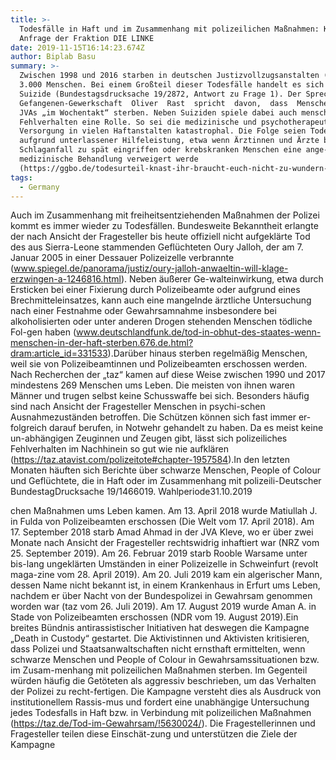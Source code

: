 ```yaml
---
title: >-
  Todesfälle in Haft und im Zusammenhang mit polizeilichen Maßnahmen: Kleine
  Anfrage der Fraktion DIE LINKE
date: 2019-11-15T16:14:23.674Z
author: Biplab Basu
summary: >-
  Zwischen 1998 und 2016 starben in deutschen Justizvollzugsanstalten (JVA) fast
  3.000 Menschen. Bei einem Großteil dieser Todesfälle handelt es sich um
  Suizide (Bundestagsdrucksache 19/2872, Antwort zu Frage 1). Der Sprecher der 
  Gefangenen-Gewerkschaft  Oliver  Rast  spricht  davon,  dass  Menschen  in
  JVAs „im Wochentakt“ sterben. Neben Suiziden spiele dabei auch menschli-ches
  Fehlverhalten eine Rolle. So sei die medizinische und psychotherapeuti-sche
  Versorgung in vielen Haftanstalten katastrophal. Die Folge seien Todesfäl-le
  aufgrund unterlassener Hilfeleistung, etwa wenn Ärztinnen und Ärzte bei ei-nem
  Schlaganfall zu spät eingriffen oder krebskranken Menschen eine ange-messene
  medizinische Behandlung verweigert werde
  (https://ggbo.de/todesurteil-knast-ihr-braucht-euch-nicht-zu-wundern-wenn-haeftlinge-sterben/).
tags:
  - Germany
---
```

Auch  im  Zusammenhang  mit  freiheitsentziehenden  Maßnahmen  der  Polizei kommt es immer wieder zu Todesfällen. Bundesweite Bekanntheit erlangte der nach Ansicht der Fragesteller bis heute offiziell nicht aufgeklärte Tod des aus Sierra-Leone stammenden Geflüchteten Oury Jalloh, der am 7. Januar 2005 in einer Dessauer Polizeizelle verbrannte (www.spiegel.de/panorama/justiz/oury-jalloh-anwaeltin-will-klage-erzwingen-a-1246816.html). Neben äußerer Ge-walteinwirkung, etwa durch Ersticken bei einer Fixierung durch Polizeibeamte oder aufgrund eines Brechmitteleinsatzes, kann auch eine mangelnde ärztliche Untersuchung nach einer Festnahme oder Gewahrsamnahme insbesondere bei alkoholisierten oder unter anderen Drogen stehenden Menschen tödliche Fol-gen haben (www.deutschlandfunk.de/tod-in-obhut-des-staates-wenn-menschen-in-der-haft-sterben.676.de.html?dram:article_id=331533).Darüber hinaus sterben regelmäßig Menschen, weil sie von Polizeibeamtinnen und Polizeibeamten erschossen werden. Nach Recherchen der „taz“ kamen auf diese Weise zwischen 1990 und 2017 mindestens 269 Menschen ums Leben. Die meisten von ihnen waren Männer und trugen selbst keine Schusswaffe bei sich. Besonders häufig sind nach Ansicht der Fragesteller Menschen in psychi-schen Ausnahmezuständen betroffen. Die Schützen können sich fast immer er-folgreich darauf berufen, in Notwehr gehandelt zu haben. Da es meist keine un-abhängigen Zeuginnen und Zeugen gibt, lässt sich polizeiliches Fehlverhalten im Nachhinein so gut wie nie aufklären (https://taz.atavist.com/polizeitote#chapter-1957584).In den letzten Monaten häuften sich Berichte über schwarze Menschen, People of Colour und Geflüchtete, die in Haft oder im Zusammenhang mit polizeili-Deutscher BundestagDrucksache 19/1466019. Wahlperiode31.10.2019

chen Maßnahmen ums Leben kamen. Am 13. April 2018 wurde Matiullah J. in Fulda  von  Polizeibeamten  erschossen  (Die  Welt  vom  17. April  2018).  Am 17. September 2018 starb Amad Ahmad in der JVA Kleve, wo er über zwei Monate nach Ansicht der Fragesteller rechtswidrig inhaftiert war (NRZ vom 25. September 2019). Am 26. Februar 2019 starb Rooble Warsame unter bis-lang ungeklärten Umständen in einer Polizeizelle in Schweinfurt (revolt maga-zine vom 28. April 2019). Am 20. Juli 2019 kam ein algerischer Mann, dessen Name nicht bekannt ist, in einem Krankenhaus in Erfurt ums Leben, nachdem er über Nacht von der Bundespolizei in Gewahrsam genommen worden war (taz vom 26. Juli 2019). Am 17. August 2019 wurde Aman A. in Stade von Polizeibeamten erschossen (NDR vom 19. August 2019).Ein  breites  Bündnis  antirassistischer  Initiativen  hat  deswegen  die  Kampagne „Death in Custody“ gestartet. Die Aktivistinnen und Aktivisten kritisieren, dass Polizei  und  Staatsanwaltschaften  nicht  ernsthaft  ermittelten,  wenn  schwarze Menschen und People of Colour in Gewahrsamssituationen bzw. im Zusam-menhang mit polizeilichen Maßnahmen sterben. Im Gegenteil würden häufig die Getöteten als aggressiv beschrieben, um das Verhalten der Polizei zu recht-fertigen. Die Kampagne versteht dies als Ausdruck von institutionellem Rassis-mus und fordert eine unabhängige Untersuchung jedes Todesfalls in Haft bzw. in Verbindung mit polizeilichen Maßnahmen (https://taz.de/Tod-im-Gewahrsam/!5630024/). Die Fragestellerinnen und Fragesteller teilen diese Einschät-zung und unterstützen die Ziele der Kampagne
